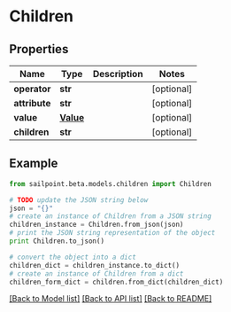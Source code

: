 # Children


## Properties

Name | Type | Description | Notes
------------ | ------------- | ------------- | -------------
**operator** | **str** |  | [optional] 
**attribute** | **str** |  | [optional] 
**value** | [**Value**](Value.md) |  | [optional] 
**children** | **str** |  | [optional] 

## Example

```python
from sailpoint.beta.models.children import Children

# TODO update the JSON string below
json = "{}"
# create an instance of Children from a JSON string
children_instance = Children.from_json(json)
# print the JSON string representation of the object
print Children.to_json()

# convert the object into a dict
children_dict = children_instance.to_dict()
# create an instance of Children from a dict
children_form_dict = children.from_dict(children_dict)
```
[[Back to Model list]](../README.md#documentation-for-models) [[Back to API list]](../README.md#documentation-for-api-endpoints) [[Back to README]](../README.md)


